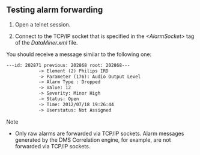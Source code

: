 ## Testing alarm forwarding

1. Open a telnet session.

2. Connect to the TCP/IP socket that is specified in the *\<AlarmSocket>* tag of the *DataMiner.xml* file.

You should receive a message similar to the following one:

```txt
---id: 202871 previous: 202868 root: 202868---
            -> Element (2) Philips IRD
            -> Parameter (176): Audio Output Level
            -> Alarm Type : Dropped
            -> Value: 12
            -> Severity: Minor High
            -> Status: Open
            -> Time: 2012/07/18 19:26:44
            -> Userstatus: Not Assigned
```

> [!NOTE]
> -  Only raw alarms are forwarded via TCP/IP sockets. Alarm messages generated by the DMS Correlation engine, for example, are not forwarded via TCP/IP sockets.
>
